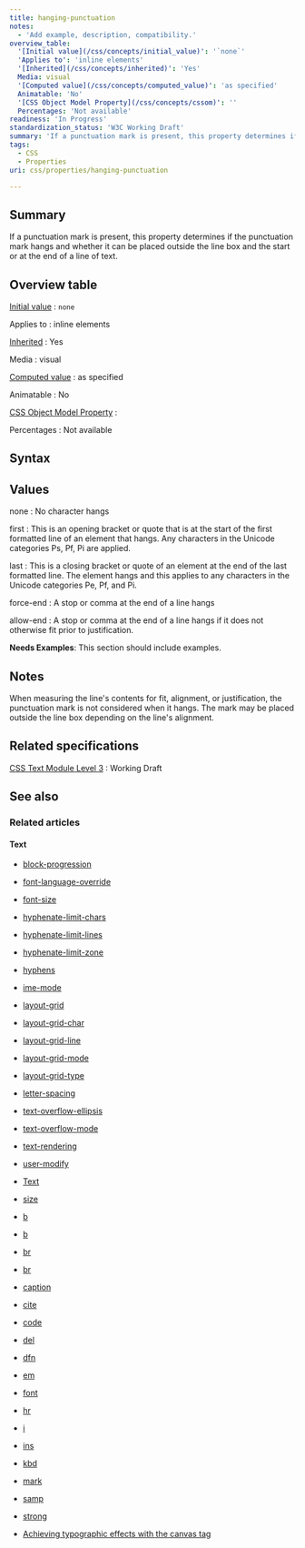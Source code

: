 ```yaml
---
title: hanging-punctuation
notes:
  - 'Add example, description, compatibility.'
overview_table:
  '[Initial value](/css/concepts/initial_value)': '`none`'
  'Applies to': 'inline elements'
  '[Inherited](/css/concepts/inherited)': 'Yes'
  Media: visual
  '[Computed value](/css/concepts/computed_value)': 'as specified'
  Animatable: 'No'
  '[CSS Object Model Property](/css/concepts/cssom)': ''
  Percentages: 'Not available'
readiness: 'In Progress'
standardization_status: 'W3C Working Draft'
summary: 'If a punctuation mark is present, this property determines if the punctuation mark hangs and whether it can be placed outside the line box and the start or at the end of a line of text.'
tags:
  - CSS
  - Properties
uri: css/properties/hanging-punctuation

---
```

## <span>Summary</span>

If a punctuation mark is present, this property determines if the punctuation mark hangs and whether it can be placed outside the line box and the start or at the end of a line of text.

## <span>Overview table</span>

[Initial value](/css/concepts/initial_value)
:   `none`

Applies to
:   inline elements

[Inherited](/css/concepts/inherited)
:   Yes

Media
:   visual

[Computed value](/css/concepts/computed_value)
:   as specified

Animatable
:   No

[CSS Object Model Property](/css/concepts/cssom)
:

Percentages
:   Not available

## <span>Syntax</span>

## <span>Values</span>

none
:   No character hangs

first
:   This is an opening bracket or quote that is at the start of the first formatted line of an element that hangs. Any characters in the Unicode categories Ps, Pf, Pi are applied.

last
:   This is a closing bracket or quote of an element at the end of the last formatted line. The element hangs and this applies to any characters in the Unicode categories Pe, Pf, and Pi.

force-end
:   A stop or comma at the end of a line hangs

allow-end
:   A stop or comma at the end of a line hangs if it does not otherwise fit prior to justification.

**Needs Examples**: This section should include examples.

## <span>Notes</span>

When measuring the line's contents for fit, alignment, or justification, the punctuation mark is not considered when it hangs. The mark may be placed outside the line box depending on the line's alignment.

## <span>Related specifications</span>

[CSS Text Module Level 3](http://www.w3.org/TR/css3-text/#hanging-punctuation0)
:   Working Draft

## <span>See also</span>

### <span>Related articles</span>

#### <span>Text</span>

-   [block-progression](/css/properties/block-progression)

-   [font-language-override](/css/properties/font-language-override)

-   [font-size](/css/properties/font-size)

-   [hyphenate-limit-chars](/css/properties/hyphenate-limit-chars)

-   [hyphenate-limit-lines](/css/properties/hyphenate-limit-lines)

-   [hyphenate-limit-zone](/css/properties/hyphenate-limit-zone)

-   [hyphens](/css/properties/hyphens)

-   [ime-mode](/css/properties/ime-mode)

-   [layout-grid](/css/properties/layout-grid)

-   [layout-grid-char](/css/properties/layout-grid-char)

-   [layout-grid-line](/css/properties/layout-grid-line)

-   [layout-grid-mode](/css/properties/layout-grid-mode)

-   [layout-grid-type](/css/properties/layout-grid-type)

-   [letter-spacing](/css/properties/letter-spacing)

-   [text-overflow-ellipsis](/css/properties/text-overflow-ellipsis)

-   [text-overflow-mode](/css/properties/text-overflow-mode)

-   [text-rendering](/css/properties/text-rendering)

-   [user-modify](/css/properties/user-modify)

-   [Text](/css/text)

-   [size](/html/attributes/size)

-   [b](/html/elements/b)

-   [b](/html/elements/b/ja)

-   [br](/html/elements/br)

-   [br](/html/elements/br/ja)

-   [caption](/html/elements/caption)

-   [cite](/html/elements/cite)

-   [code](/html/elements/code)

-   [del](/html/elements/del)

-   [dfn](/html/elements/dfn)

-   [em](/html/elements/em)

-   [font](/html/elements/font)

-   [hr](/html/elements/hr)

-   [i](/html/elements/i)

-   [ins](/html/elements/ins)

-   [kbd](/html/elements/kbd)

-   [mark](/html/elements/mark)

-   [samp](/html/elements/samp)

-   [strong](/html/elements/strong)

-   [Achieving typographic effects with the canvas tag](/tutorials/canvas_texteffects)
